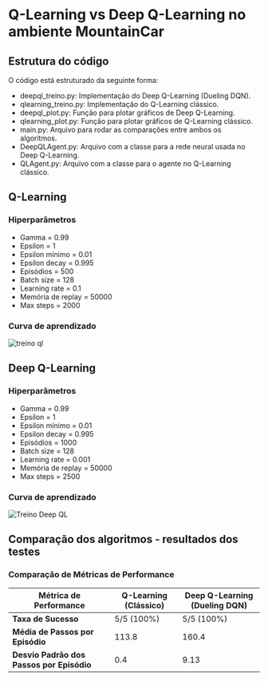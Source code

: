 # Q-Learning vs Deep Q-Learning no ambiente MountainCar

## Estrutura do código

O código está estruturado da seguinte forma:

- deepql_treino.py: Implementação do Deep Q-Learning (Dueling DQN).
- qlearning_treino.py: Implementação do Q-Learning clássico.
- deepql_plot.py: Função para plotar gráficos de Deep Q-Learning.
- qlearning_plot.py: Função para plotar gráficos de Q-Learning clássico.
- main.py: Arquivo para rodar as comparações entre ambos os algoritmos.
- DeepQLAgent.py: Arquivo com a classe para a rede neural usada no Deep Q-Learning.
- QLAgent.py: Arquivo com a classe para o agente no Q-Learning clássico.


## Q-Learning

### Hiperparâmetros

- Gamma = 0.99
- Epsilon = 1
- Epsilon mínimo = 0.01
- Epsilon decay = 0.995
- Episódios = 500
- Batch size = 128
- Learning rate = 0.1
- Memória de replay = 50000
- Max steps = 2000

### Curva de aprendizado

![treino ql](https://github.com/user-attachments/assets/05c07a5f-dec4-4479-b5b1-e2c3fbe3a4da)


## Deep Q-Learning

### Hiperparâmetros

- Gamma = 0.99
- Epsilon = 1
- Epsilon mínimo = 0.01
- Epsilon decay = 0.995
- Episódios = 1000
- Batch size = 128
- Learning rate = 0.001
- Memória de replay = 50000
- Max steps = 2500

### Curva de aprendizado

![Treino Deep QL](https://github.com/user-attachments/assets/95fb14b6-e9a0-4a4d-81a9-484b2145e7c5)

## Comparação dos algoritmos - resultados dos testes

### Comparação de Métricas de Performance

| **Métrica de Performance**      | **Q-Learning (Clássico)**    | **Deep Q-Learning (Dueling DQN)**   |
|---------------------------------|------------------------------|-------------------------------------|
| **Taxa de Sucesso**                        | 5/5 (100%)      | 5/5 (100%)        |
| **Média de Passos por Episódio**           | 113.8           | 160.4             |
| **Desvio Padrão dos Passos por Episódio**  | 0.4             | 9.13              |

